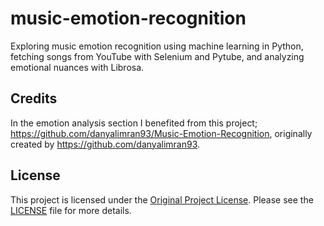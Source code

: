 # music-emotion-recognition
Exploring music emotion recognition using machine learning in Python, fetching songs from YouTube with Selenium and Pytube, and analyzing emotional nuances with Librosa.

## Credits

In the emotion analysis section I benefited from this project; https://github.com/danyalimran93/Music-Emotion-Recognition, originally created by https://github.com/danyalimran93.

## License

This project is licensed under the [Original Project License](link-to-original-license). Please see the [LICENSE](LICENSE) file for more details.

